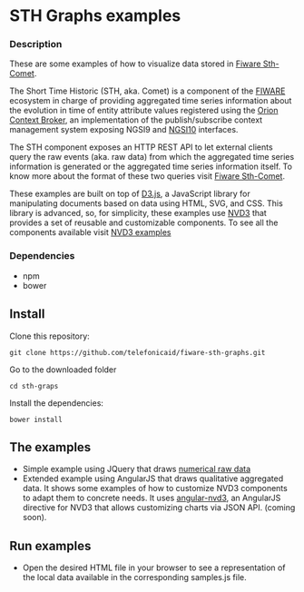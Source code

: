 # STH Graphs examples
### Description
These are some examples of how to visualize data stored in [Fiware Sth-Comet](https://github.com/telefonicaid/fiware-sth-comet).

The Short Time Historic (STH, aka. Comet) is a component of the [FIWARE](https://www.fiware.org/) ecosystem
in charge of providing aggregated time series information about the evolution in
time of entity attribute values registered using the
<a href="http://catalogue.fiware.org/enablers/publishsubscribe-context-broker-orion-context-broker" target="_blank">Orion Context Broker</a>,
an implementation of the publish/subscribe context management system exposing NGSI9 and
<a href="http://technical.openmobilealliance.org/Technical/technical-information/release-program/current-releases/ngsi-v1-0">NGSI10</a> interfaces.

The STH component exposes an HTTP REST API to let external clients query the raw events (aka. raw data) from which the aggregated time series information is generated
or the aggregated time series information itself. To know more about the format of these two queries visit
[Fiware Sth-Comet](https://github.com/telefonicaid/fiware-sth-comet/blob/master/README.md#-consuming-raw-data).

These examples are built on top of [D3.js](http://d3js.org/), a JavaScript library for manipulating documents based on data using HTML, SVG, and CSS.
This library is advanced, so, for simplicity, these examples use [NVD3](http://nvd3.org/) that provides a set of
reusable and customizable components. To see all the components available visit [NVD3 examples](http://nvd3.org/examples/index.html)

### Dependencies
* npm
* bower

## Install
Clone this repository:
```
git clone https://github.com/telefonicaid/fiware-sth-graphs.git
```
Go to the downloaded folder
```
cd sth-graps
```
Install the dependencies:
```
bower install
```
## The examples
* Simple example using JQuery that draws [numerical raw data](examples/jquery/rawNumericalAttr)
* Extended example using AngularJS that draws qualitative aggregated data. It shows some examples of how to customize NVD3 components
to adapt them to concrete needs. It uses [angular-nvd3](http://krispo.github.io/angular-nvd3/), an AngularJS directive for NVD3 that allows
 customizing charts via JSON API. (coming soon).

## Run examples
* Open the desired HTML file in your browser to see a representation of the local data available in the corresponding samples.js file.
